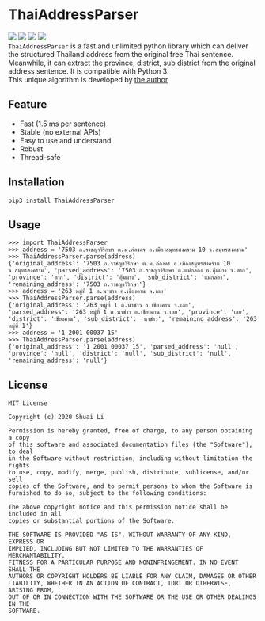 # ThaiAddressParser  
![](https://img.shields.io/badge/language-python3-green.svg) ![](https://img.shields.io/badge/author-Shuai_Li-black.svg) ![](https://img.shields.io/badge/building-pass-yellow.svg) ![](https://img.shields.io/badge/license-MIT-pink.svg)      
`ThaiAddressParser` is a fast and unlimited python library which can deliver the structured Thailand address from the original free Thai sentence.   
Meanwhile, it can extract the province, district, sub district from the original address sentence.
It is compatible with Python 3.  
This unique algorithm is developed by [the author](https://github.com/HandsomeBrotherShuaiLi)
## Feature  
* Fast (1.5 ms per sentence) 
* Stable (no external APIs)
* Easy to use and understand
* Robust
* Thread-safe
## Installation
```angular2
pip3 install ThaiAddressParser
```
## Usage
```angular2
>>> import ThaiAddressParser
>>> address = '7503 ถ.ราชญาวิริกษา ต.ม.ก่องคร อ.เมืองสมุทรสงคราม 10 จ.สมุทรสงคราม'
>>> ThaiAddressParser.parse(address)
{'original_address': '7503 ถ.ราชญาวิริกษา ต.ม.ก่องคร อ.เมืองสมุทรสงคราม 10 จ.สมุทรสงคราม', 'parsed_address': '7503 ถ.ราชญาวิริกษา ต.แม่กลอง อ.อุ้มผาง จ.ตาก', 'province': 'ตาก', 'district': 'อุ้มผาง', 'sub_district': 'แม่กลอง', 'remaining_address': '7503 ถ.ราชญาวิริกษา'}
>>> address = '263 หมู่ที่ 1 ต.นาซาว อ.เชียงคาน จ.เลย'
>>> ThaiAddressParser.parse(address)
{'original_address': '263 หมู่ที่ 1 ต.นาซาว อ.เชียงคาน จ.เลย', 'parsed_address': '263 หมู่ที่ 1 ต.นาซ่าว อ.เชียงคาน จ.เลย', 'province': 'เลย', 'district': 'เชียงคาน', 'sub_district': 'นาซ่าว', 'remaining_address': '263 หมู่ที่ 1'}
>>> address = '1 2001 00037 15'
>>> ThaiAddressParser.parse(address)
{'original_address': '1 2001 00037 15', 'parsed_address': 'null', 'province': 'null', 'district': 'null', 'sub_district': 'null', 'remaining_address': 'null'}
```

## License
```angular2
MIT License

Copyright (c) 2020 Shuai Li

Permission is hereby granted, free of charge, to any person obtaining a copy
of this software and associated documentation files (the "Software"), to deal
in the Software without restriction, including without limitation the rights
to use, copy, modify, merge, publish, distribute, sublicense, and/or sell
copies of the Software, and to permit persons to whom the Software is
furnished to do so, subject to the following conditions:

The above copyright notice and this permission notice shall be included in all
copies or substantial portions of the Software.

THE SOFTWARE IS PROVIDED "AS IS", WITHOUT WARRANTY OF ANY KIND, EXPRESS OR
IMPLIED, INCLUDING BUT NOT LIMITED TO THE WARRANTIES OF MERCHANTABILITY,
FITNESS FOR A PARTICULAR PURPOSE AND NONINFRINGEMENT. IN NO EVENT SHALL THE
AUTHORS OR COPYRIGHT HOLDERS BE LIABLE FOR ANY CLAIM, DAMAGES OR OTHER
LIABILITY, WHETHER IN AN ACTION OF CONTRACT, TORT OR OTHERWISE, ARISING FROM,
OUT OF OR IN CONNECTION WITH THE SOFTWARE OR THE USE OR OTHER DEALINGS IN THE
SOFTWARE.
```


